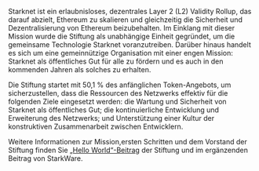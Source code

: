 Starknet ist ein erlaubnisloses, dezentrales Layer 2 (L2) Validity Rollup, das darauf abzielt, Ethereum zu skalieren und gleichzeitig die Sicherheit und Dezentralisierung von Ethereum beizubehalten. Im Einklang mit dieser Mission wurde die Stiftung als unabhängige Einheit gegründet, um die gemeinsame Technologie Starknet voranzutreiben. Darüber hinaus handelt es sich um eine gemeinnützige Organisation mit einer engen Mission: Starknet als öffentliches Gut für alle zu fördern und es auch in den kommenden Jahren als solches zu erhalten.

Die Stiftung startet mit 50,1 % des anfänglichen Token-Angebots, um sicherzustellen, dass die Ressourcen des Netzwerks effektiv für die folgenden Ziele eingesetzt werden: die Wartung und Sicherheit von Starknet als öffentliches Gut; die kontinuierliche Entwicklung und Erweiterung des Netzwerks; und Unterstützung einer Kultur der konstruktiven Zusammenarbeit zwischen Entwicklern.

Weitere Informationen zur Mission,</a>ersten Schritten und dem Vorstand der Stiftung finden Sie [„Hello World“-Beitrag](https://medium.com/@StarkNet_Foundation/welcome-to-the-world-starknet-foundation-7bd55d5dbc59) der Stiftung und im ergänzenden Beitrag von StarkWare.</p>